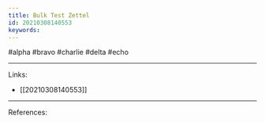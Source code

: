 ```yaml
---
title: Bulk Test Zettel
id: 20210308140553
keywords:
---
```

#alpha #bravo #charlie #delta #echo

---
Links:

- [[20210308140553]]

---
References:
